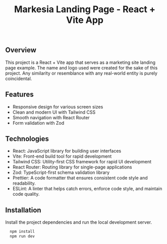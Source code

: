 <div align="center">
  <h1>Markesia Landing Page - React + Vite App</h1>
</div>

<br>

## Overview

This project is a React + Vite app that serves as a marketing site landing page example. The name and logo used were created for the sake of this project. Any similarity or resemblance with any real-world entity is purely coincidental.

## Features

- Responsive design for various screen sizes
- Clean and modern UI with Tailwind CSS
- Smooth navigation with React Router
- Form validation with Zod

## Technologies

- React: JavaScript library for building user interfaces
- Vite: Front-end build tool for rapid development
- Tailwind CSS: Utility-first CSS framework for rapid UI development
- React Router: Routing library for single-page applications
- Zod: TypeScript-first schema validation library
- Prettier: A code formatter that ensures consistent code style and readability.
- ESLint: A linter that helps catch errors, enforce code style, and maintain code quality.

## Installation

Install the project dependencies and run the local development server.

```bash
  npm install
  npm run dev
```
